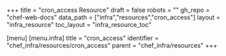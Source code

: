 +++
title = "cron_access Resource"
draft = false
robots = ""
gh_repo = "chef-web-docs"
data_path = ["infra","resources","cron_access"]
layout = "infra_resource"
toc_layout = "infra_resource_toc"

[menu]
  [menu.infra]
    title = "cron_access"
    identifier = "chef_infra/resources/cron_access"
    parent = "chef_infra/resources"
+++

<!-- The contents of this page are automatically generated from the cron_access.yaml file in the data/infra/resources directory. -->
<!-- To suggest a change, edit the https://github.com/chef/chef/blob/main/lib/chef/resource/cron_access.rb file and submit a pull request to the https://github.com/chef/chef repository. -->
<!-- markdownlint-disable-file -->
